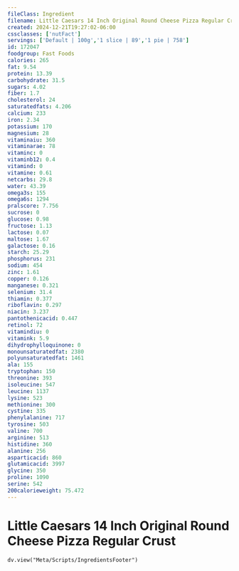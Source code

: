 ```yaml
---
fileClass: Ingredient
filename: Little Caesars 14 Inch Original Round Cheese Pizza Regular Crust
created: 2024-12-21T19:27:02-06:00
cssclasses: ['nutFact']
servings: ['Default | 100g','1 slice | 89','1 pie | 758']
id: 172047
foodgroup: Fast Foods
calories: 265
fat: 9.54
protein: 13.39
carbohydrate: 31.5
sugars: 4.02
fiber: 1.7
cholesterol: 24
saturatedfats: 4.206
calcium: 233
iron: 2.34
potassium: 170
magnesium: 28
vitaminaiu: 360
vitaminarae: 78
vitaminc: 0
vitaminb12: 0.4
vitamind: 0
vitamine: 0.61
netcarbs: 29.8
water: 43.39
omega3s: 155
omega6s: 1294
pralscore: 7.756
sucrose: 0
glucose: 0.98
fructose: 1.13
lactose: 0.07
maltose: 1.67
galactose: 0.16
starch: 25.29
phosphorus: 231
sodium: 454
zinc: 1.61
copper: 0.126
manganese: 0.321
selenium: 31.4
thiamin: 0.377
riboflavin: 0.297
niacin: 3.237
pantothenicacid: 0.447
retinol: 72
vitamindiu: 0
vitamink: 5.9
dihydrophylloquinone: 0
monounsaturatedfat: 2380
polyunsaturatedfat: 1461
ala: 155
tryptophan: 150
threonine: 393
isoleucine: 547
leucine: 1137
lysine: 523
methionine: 300
cystine: 335
phenylalanine: 717
tyrosine: 503
valine: 700
arginine: 513
histidine: 360
alanine: 256
asparticacid: 860
glutamicacid: 3997
glycine: 350
proline: 1090
serine: 542
200calorieweight: 75.472
---
```


# Little Caesars 14 Inch Original Round Cheese Pizza Regular Crust

```dataviewjs
dv.view("Meta/Scripts/IngredientsFooter")
```